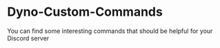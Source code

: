 # Dyno-Custom-Commands
You can find some interesting commands that should be helpful for your Discord server
